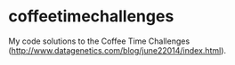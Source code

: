 coffeetimechallenges
====================

My code solutions to the Coffee Time Challenges (http://www.datagenetics.com/blog/june22014/index.html).
